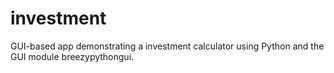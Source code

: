 # investment
GUI-based app demonstrating a investment calculator using Python and the GUI module breezypythongui.
